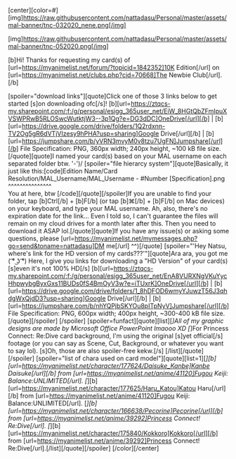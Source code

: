 [center][color=#][img]https://raw.githubusercontent.com/nattadasu/Personal/master/assets/mal-banner/tnc-032020_nene.png[/img]

[img]https://raw.githubusercontent.com/nattadasu/Personal/master/assets/mal-banner/tnc-052020.png[/img]

[b]Hi! Thanks for requesting my card(s) of [url=https://myanimelist.net/forum/?topicid=1842352]10K Edition[/url] on [url=https://myanimelist.net/clubs.php?cid=70668]The Newbie Club[/url].[/b]

[spoiler="download links"][quote]Click one of those 3 links below to get started [s]on downloading ofc[/s]!
[b][url=https://ztqcs-my.sharepoint.com/:f:/g/personal/esigg_365user_net/EiW_8HGtQbZFmIpuXVSWPRwB5RLOSwcWutktjW3--3p1Qg?e=DG3dDC]OneDrive[/url][/b] | [b][url=https://drive.google.com/drive/folders/1Q2rdxnn-TV2Og5gR6dVTjVIzesy9hPHA?usp=sharing]Google Drive[/url][/b] | [b][url=https://jumpshare.com/b/yVRN3mvyM0v8tzu7UgFN]Jumpshare[/url][/b]
File Specification: PNG, 360px width; 240px height, ~100 kB file size.[/quote][quote]I named your card(s) based on your MAL username on each separated folder btw. '-')/
[spoiler="file hierarcy system"][quote]Basically, it just like this:[code]Edition Name/Card Resolution/MAL_Username/MAL_Username - #Number [Specification].png
^^^^^^^^^^^^^^^                                            
You at here, btw                                            [/code][/quote][/spoiler]If you are unable to find your folder, tap [b]Ctrl[/b] + [b]F[/b] (or tap [b]⌘[/b] + [b]F[/b] on Mac devices) on your keyboard, and type your MAL username.
Ah, also, there's no expiration date for the link... Even I told so, I can't guarantee the files will remain on my cloud drives for a month later after this. Then you need to download it ASAP lol.[/quote][quote]If you have any issue(s) or asking some questions, please [url=https://myanimelist.net/mymessages.php?go=send&toname=nattadasu]DM me[/url] ^^)[/quote]
[spoiler="'Hey Natsu, where's link for the HD version of my cards???'"][quote]Ara ara, you got me ( ͡° ͜ʖ ͡°)
Here, I give you links for downloading a "HD Version" of your card(s) [s]even it's not 100% HD[/s]
[b][url=https://ztqcs-my.sharepoint.com/:f:/g/personal/esigg_365user_net/EnA8VURXNgVKuYycHhpwybgByxGxs11BUDs0fS4BmOyV3w?e=iTUxrK]OneDrive[/url][/b] | [b][url=https://drive.google.com/drive/folders/1_8hDFOD6wmyYJuwzT56J3qhdgWxQjdD3?usp=sharing]Google Drive[/url][/b] | [b][url=https://jumpshare.com/b/nhYQPjbSKYOu8pITpNyV]Jumpshare[/url][/b]
File Specification: PNG, 600px width; 400px height, ~300-400 kB file size.[/quote][/spoiler]
[/spoiler]
[spoiler=funfact][quote][list][*]All of my graphic designs are made by Microsoft Office PowerPoint lmaooo XD
[*]For Princess Connect: Re:Dive card background, I'm using the original [s]yet official[/s] footage (or you can say as Scene, Cut, Background, or whatever you want to say lol). [s]Oh, those are also spoiler-free kekw.[/s]
[/list][/quote][/spoiler]
[spoiler="list of chara used on card model"][quote][list=1][*][b][url=https://myanimelist.net/character/177624/Daisuke_Kanbe]Kanbe Daisuke[/url][/b] from [url=https://myanimelist.net/anime/41120]Fugou Keiji: Balance:UNLIMITED[/url].
[*][b][url=https://myanimelist.net/character/177625/Haru_Katou]Katou Haru[/url][/b] from [url=https://myanimelist.net/anime/41120]Fugou Keiji: Balance:UNLIMITED[/url].
[*][b][url=https://myanimelist.net/character/166638/Pecorine]Pecorine[/url][/b] from [url=https://myanimelist.net/anime/39292]Princess Connect! Re:Dive[/url].
[*][b][url=https://myanimelist.net/character/175840/Kokkoro]Kokkoro[/url][/b] from [url=https://myanimelist.net/anime/39292]Princess Connect! Re:Dive[/url].[/list][/quote][/spoiler]
[/color][/center]